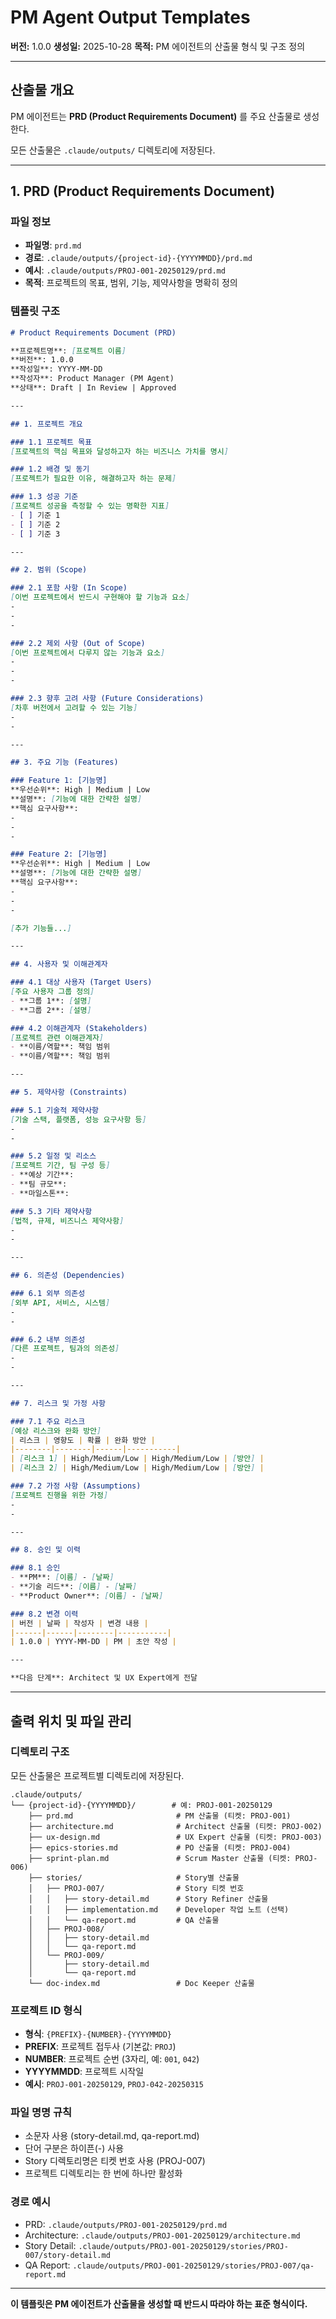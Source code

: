 # PM Agent Output Templates

**버전:** 1.0.0
**생성일:** 2025-10-28
**목적:** PM 에이전트의 산출물 형식 및 구조 정의

---

## 산출물 개요

PM 에이전트는 **PRD (Product Requirements Document)** 를 주요 산출물로 생성한다.

모든 산출물은 `.claude/outputs/` 디렉토리에 저장된다.

---

## 1. PRD (Product Requirements Document)

### 파일 정보
- **파일명**: `prd.md`
- **경로**: `.claude/outputs/{project-id}-{YYYYMMDD}/prd.md`
- **예시**: `.claude/outputs/PROJ-001-20250129/prd.md`
- **목적**: 프로젝트의 목표, 범위, 기능, 제약사항을 명확히 정의

### 템플릿 구조

```markdown
# Product Requirements Document (PRD)

**프로젝트명**: [프로젝트 이름]
**버전**: 1.0.0
**작성일**: YYYY-MM-DD
**작성자**: Product Manager (PM Agent)
**상태**: Draft | In Review | Approved

---

## 1. 프로젝트 개요

### 1.1 프로젝트 목표
[프로젝트의 핵심 목표와 달성하고자 하는 비즈니스 가치를 명시]

### 1.2 배경 및 동기
[프로젝트가 필요한 이유, 해결하고자 하는 문제]

### 1.3 성공 기준
[프로젝트 성공을 측정할 수 있는 명확한 지표]
- [ ] 기준 1
- [ ] 기준 2
- [ ] 기준 3

---

## 2. 범위 (Scope)

### 2.1 포함 사항 (In Scope)
[이번 프로젝트에서 반드시 구현해야 할 기능과 요소]
-
-
-

### 2.2 제외 사항 (Out of Scope)
[이번 프로젝트에서 다루지 않는 기능과 요소]
-
-
-

### 2.3 향후 고려 사항 (Future Considerations)
[차후 버전에서 고려할 수 있는 기능]
-
-

---

## 3. 주요 기능 (Features)

### Feature 1: [기능명]
**우선순위**: High | Medium | Low
**설명**: [기능에 대한 간략한 설명]
**핵심 요구사항**:
-
-
-

### Feature 2: [기능명]
**우선순위**: High | Medium | Low
**설명**: [기능에 대한 간략한 설명]
**핵심 요구사항**:
-
-
-

[추가 기능들...]

---

## 4. 사용자 및 이해관계자

### 4.1 대상 사용자 (Target Users)
[주요 사용자 그룹 정의]
- **그룹 1**: [설명]
- **그룹 2**: [설명]

### 4.2 이해관계자 (Stakeholders)
[프로젝트 관련 이해관계자]
- **이름/역할**: 책임 범위
- **이름/역할**: 책임 범위

---

## 5. 제약사항 (Constraints)

### 5.1 기술적 제약사항
[기술 스택, 플랫폼, 성능 요구사항 등]
-
-

### 5.2 일정 및 리소스
[프로젝트 기간, 팀 구성 등]
- **예상 기간**:
- **팀 규모**:
- **마일스톤**:

### 5.3 기타 제약사항
[법적, 규제, 비즈니스 제약사항]
-
-

---

## 6. 의존성 (Dependencies)

### 6.1 외부 의존성
[외부 API, 서비스, 시스템]
-
-

### 6.2 내부 의존성
[다른 프로젝트, 팀과의 의존성]
-
-

---

## 7. 리스크 및 가정 사항

### 7.1 주요 리스크
[예상 리스크와 완화 방안]
| 리스크 | 영향도 | 확률 | 완화 방안 |
|--------|--------|------|-----------|
| [리스크 1] | High/Medium/Low | High/Medium/Low | [방안] |
| [리스크 2] | High/Medium/Low | High/Medium/Low | [방안] |

### 7.2 가정 사항 (Assumptions)
[프로젝트 진행을 위한 가정]
-
-

---

## 8. 승인 및 이력

### 8.1 승인
- **PM**: [이름] - [날짜]
- **기술 리드**: [이름] - [날짜]
- **Product Owner**: [이름] - [날짜]

### 8.2 변경 이력
| 버전 | 날짜 | 작성자 | 변경 내용 |
|------|------|--------|-----------|
| 1.0.0 | YYYY-MM-DD | PM | 초안 작성 |

---

**다음 단계**: Architect 및 UX Expert에게 전달
```

---
## 출력 위치 및 파일 관리

### 디렉토리 구조

모든 산출물은 프로젝트별 디렉토리에 저장된다.

```
.claude/outputs/
└── {project-id}-{YYYYMMDD}/        # 예: PROJ-001-20250129
    ├── prd.md                       # PM 산출물 (티켓: PROJ-001)
    ├── architecture.md              # Architect 산출물 (티켓: PROJ-002)
    ├── ux-design.md                 # UX Expert 산출물 (티켓: PROJ-003)
    ├── epics-stories.md             # PO 산출물 (티켓: PROJ-004)
    ├── sprint-plan.md               # Scrum Master 산출물 (티켓: PROJ-006)
    ├── stories/                     # Story별 산출물
    │   ├── PROJ-007/                # Story 티켓 번호
    │   │   ├── story-detail.md      # Story Refiner 산출물
    │   │   ├── implementation.md    # Developer 작업 노트 (선택)
    │   │   └── qa-report.md         # QA 산출물
    │   ├── PROJ-008/
    │   │   ├── story-detail.md
    │   │   └── qa-report.md
    │   └── PROJ-009/
    │       ├── story-detail.md
    │       └── qa-report.md
    └── doc-index.md                 # Doc Keeper 산출물
```

### 프로젝트 ID 형식
- **형식**: `{PREFIX}-{NUMBER}-{YYYYMMDD}`
- **PREFIX**: 프로젝트 접두사 (기본값: `PROJ`)
- **NUMBER**: 프로젝트 순번 (3자리, 예: `001`, `042`)
- **YYYYMMDD**: 프로젝트 시작일
- **예시**: `PROJ-001-20250129`, `PROJ-042-20250315`

### 파일 명명 규칙
- 소문자 사용 (story-detail.md, qa-report.md)
- 단어 구분은 하이픈(-) 사용
- Story 디렉토리명은 티켓 번호 사용 (PROJ-007)
- 프로젝트 디렉토리는 한 번에 하나만 활성화

### 경로 예시
- PRD: `.claude/outputs/PROJ-001-20250129/prd.md`
- Architecture: `.claude/outputs/PROJ-001-20250129/architecture.md`
- Story Detail: `.claude/outputs/PROJ-001-20250129/stories/PROJ-007/story-detail.md`
- QA Report: `.claude/outputs/PROJ-001-20250129/stories/PROJ-007/qa-report.md`

---

**이 템플릿은 PM 에이전트가 산출물을 생성할 때 반드시 따라야 하는 표준 형식이다.**
